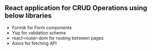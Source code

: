 ## React application for CRUD Operations using below libraries
- Formik for Form components
- Yup for validation schema
- react-router-dom for routing between pages
- Axios for fetching API
